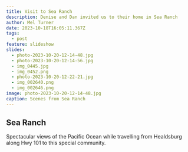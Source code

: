 ```yaml
---
title: Visit to Sea Ranch
description: Denise and Dan invited us to their home in Sea Ranch
author: Mel Turner
date: 2023-10-18T16:05:11.367Z
tags:
  - post
feature: slideshow
slides:
  - photo-2023-10-20-12-14-48.jpg
  - photo-2023-10-20-12-14-56.jpg
  - img_0445.jpg
  - img_0452.png
  - photo-2023-10-20-12-22-21.jpg
  - img_002640.png
  - img_002646.png
image: photo-2023-10-20-12-14-48.jpg
caption: Scenes from Sea Ranch
---
```

## Sea Ranch
Spectacular views of the Pacific Ocean while travelling from Healdsburg along Hwy 101 to this special community.

